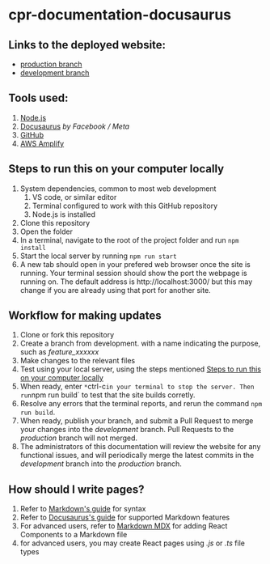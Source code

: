 # cpr-documentation-docusaurus

## Links to the deployed website:

- [production branch](https://production.d2hzran61xipnf.amplifyapp.com/)
- [development branch](https://development.d2hzran61xipnf.amplifyapp.com/)

## Tools used:

1. [Node.js](https://nodejs.org/en/)
2. [Docusaurus](https://docusaurus.io/) *by Facebook / Meta*
3. [GitHub](https://github.com/)
4. [AWS Amplify](https://aws.amazon.com/amplify/)

## Steps to run this on your computer locally

1. System dependencies, common to most web development
    1. VS code, or similar editor
    2. Terminal configured to work with this GitHub repository
    3. Node.js is installed
2. Clone this repository
3. Open the folder
4. In a terminal, navigate to the root of the project folder and run `npm install`
5. Start the local server by running `npm run start`
6. A new tab should open in your prefered web browser once the site is running. 
Your terminal session should show the port the webpage is running on. 
The default address is http://localhost:3000/ but this may change if you are already using that port for another site.

## Workflow for making updates

1. Clone or fork this repository
2. Create a branch from development. with a name indicating the purpose, such as *feature_xxxxxx*
3. Make changes to the relevant files
4. Test using your local server, using the steps mentioned [Steps to run this on your computer locally](##-steps-to-run-this-on-your-computer-locally)
5. When ready, enter `*`ctrl-c` in your terminal to stop the server. Then run `npm run build` to test that the site builds corretly.
6. Resolve any errors that the terminal reports, and rerun the command `npm run build`.
7. When ready, publish your branch, and submit a Pull Request to merge your changes into the *development* branch. Pull Requests to the *production* branch will not merged.
8. The administrators of this documentation will review the website for any functional issues, and will periodically merge the latest commits in the *development* branch into the *production* branch.

## How should I write pages?

1. Refer to [Markdown's guide](https://www.markdownguide.org/basic-syntax/) for syntax
2. Refer to [Docusaurus's guide](https://docusaurus.io/docs/next/markdown-features) for supported Markdown features
3. For advanced users, refer to [Markdown MDX](https://mdxjs.com/) for adding React Components to a Markdown file
4. for advanced users, you may create React pages using *.js* or *.ts* file types
